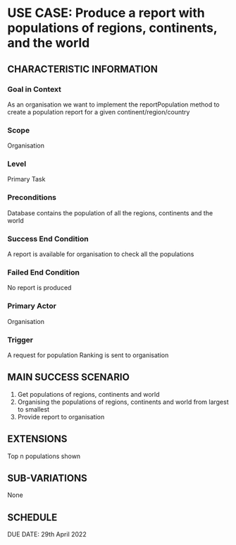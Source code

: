 # USE CASE: Produce a report with populations of regions, continents, and the world

## CHARACTERISTIC INFORMATION

### Goal in Context

As an organisation we want to implement the reportPopulation method to create a population report for a given
continent/region/country

### Scope

Organisation

### Level

Primary Task

### Preconditions

Database contains the population of all the regions, continents and the world

### Success End Condition

A report is available for organisation to check all the populations

### Failed End Condition

No report is produced

### Primary Actor

Organisation

### Trigger

A request for population Ranking is sent to organisation

## MAIN SUCCESS SCENARIO

1. Get populations of regions, continents and world
2. Organising the populations of regions, continents and world from largest to smallest
3. Provide report to organisation

## EXTENSIONS

Top n populations shown

## SUB-VARIATIONS

None

## SCHEDULE

DUE DATE: 29th April 2022
